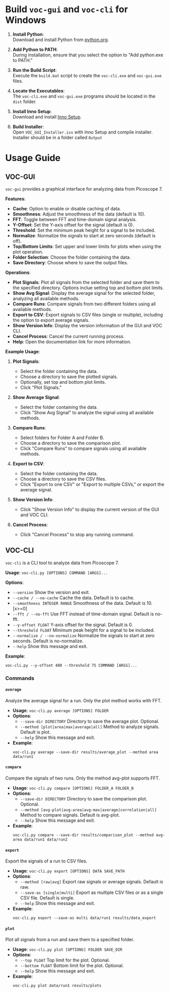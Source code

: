 # Build `voc-gui` and `voc-cli` for Windows

1. **Install Python**:  
   Download and install Python from [python.org](https://www.python.org/downloads/).

2. **Add Python to PATH**:  
   During installation, ensure that you select the option to "Add python.exe to PATH."

3. **Run the Build Script**:  
   Execute the `build.bat` script to create the `voc-cli.exe` and `voc-gui.exe` files.

4. **Locate the Executables**:  
    The `voc-cli.exe` and `voc-gui.exe` programs should be located in the `dist` folder.

5. **Install Inno Setup**:  
   Download and install [Inno Setup](https://jrsoftware.org/isdl.php#stable).

6. **Build Installer**:  
   Open `VOC_GUI_Installer.iss` with Inno Setup and compile installer. Installer should be in a folder called `Output`

# Usage Guide

## VOC-GUI

`voc-gui` provides a graphical interface for analyzing data from Picoscope 7.

**Features**:
- **Cache**: Option to enable or disable caching of data.
- **Smoothness**: Adjust the smoothness of the data (default is 10).
- **FFT**: Toggle between FFT and time-domain signal analysis.
- **Y-Offset**: Set the Y-axis offset for the signal (default is 0).
- **Threshold**: Set the minimum peak height for a signal to be included.
- **Normalize**: Normalize the signals to start at zero seconds (default is off).
- **Top/Bottom Limits**: Set upper and lower limits for plots when using the plot operation.
- **Folder Selection**: Choose the folder containing the data.
- **Save Directory**: Choose where to save the output files.

**Operations**:
- **Plot Signals**: Plot all signals from the selected folder and save them to the specified directory. Options inclue setting top and bottom plot limits.
- **Show Avg Signal**: Display the average signal for the selected folder, analyzing all available methods.
- **Compare Runs**: Compare signals from two different folders using all available methods.
- **Export to CSV**: Export signals to CSV files (single or multiple), including the option to export average signals.
- **Show Version Info**: Display the version information of the GUI and VOC CLI.
- **Cancel Process**: Cancel the current running process.
- **Help**: Open the documentation link for more information.

**Example Usage**:
1. **Plot Signals**:
   - Select the folder containing the data.
   - Choose a directory to save the plotted signals.
   - Optionally, set top and bottom plot limits.
   - Click "Plot Signals."

2. **Show Average Signal**:
   - Select the folder containing the data.
   - Click "Show Avg Signal" to analyze the signal using all available methods.

3. **Compare Runs**:
   - Select folders for Folder A and Folder B.
   - Choose a directory to save the comparison plot.
   - Click "Compare Runs" to compare signals using all available methods.

4. **Export to CSV**:
   - Select the folder containing the data.
   - Choose a directory to save the CSV files.
   - Click "Export to one CSV" or "Export to multiple CSVs," or export the average signal.

5. **Show Version Info**:
   - Click "Show Version Info" to display the current version of the GUI and VOC CLI.

6. **Cancel Process**:
   - Click "Cancel Process" to stop any running command.

## VOC-CLI

`voc-cli` is a CLI tool to analyze data from Picoscope 7.

**Usage**: `voc-cli.py [OPTIONS] COMMAND [ARGS]...`

**Options**:
- `--version`                     Show the version and exit.
- `--cache / --no-cache`          Cache the data. Default is to cache.
- `--smoothness INTEGER RANGE`    Smoothness of the data. Default is 10.  [x>=0]
- `--fft / --no-fft`              Use FFT instead of time-domain signal. Default is no-fft.
- `--y-offset FLOAT`              Y-axis offset for the signal. Default is 0.
- `--threshold FLOAT`             Minimum peak height for a signal to be included.
- `--normalize / --no-normalize`  Normalize the signals to start at zero seconds. Default is no-normalize.
- `--help`                        Show this message and exit.

**Example**:
   ```
   voc-cli.py --y-offset 400 --threshold 75 COMMAND [ARGS]...
   ```

### Commands

#### `average`
Analyze the average signal for a run. Only the plot method works with FFT.

- **Usage**: `voc-cli.py average [OPTIONS] FOLDER`
- **Options**:
  - `--save-dir DIRECTORY`            Directory to save the average plot. Optional.
  - `--method [plot|area|max|average|all]`  Method to analyze signals. Default is plot.
  - `--help`                          Show this message and exit.
- **Example**:
   ```
   voc-cli.py average --save-dir results/average_plot --method area data/run1
   ```

#### `compare`
Compare the signals of two runs. Only the method avg-plot supports FFT.

- **Usage**: `voc-cli.py compare [OPTIONS] FOLDER_A FOLDER_B`
- **Options**:
  - `--save-dir DIRECTORY`            Directory to save the comparison plot. Optional.
  - `--method [avg-plot|avg-area|avg-max|average|correlation|all]`  Method to compare signals. Default is avg-plot.
  - `--help`                          Show this message and exit.
- **Example**:
   ```
   voc-cli.py compare --save-dir results/comparison_plot --method avg-area data/run1 data/run2
   ```

#### `export`
Export the signals of a run to CSV files.

- **Usage**: `voc-cli.py export [OPTIONS] DATA SAVE_PATH`
- **Options**:
  - `--method [raw|avg]`              Export raw signals or average signals. Default is raw.
  - `--save-as [single|multi]`        Export as multiple CSV files or as a single CSV file. Default is single.
  - `--help`                          Show this message and exit.
- **Example**:
   ```
   voc-cli.py export --save-as multi data/run1 results/data_export
   ```

#### `plot`
Plot all signals from a run and save them to a specified folder.

- **Usage**: `voc-cli.py plot [OPTIONS] FOLDER SAVE_DIR`
- **Options**:
  - `--top FLOAT`     Top limit for the plot. Optional.
  - `--bottom FLOAT`  Bottom limit for the plot. Optional.
  - `--help`          Show this message and exit.
- **Example**:
   ```
   voc-cli.py plot data/run1 results/plots
   ```
